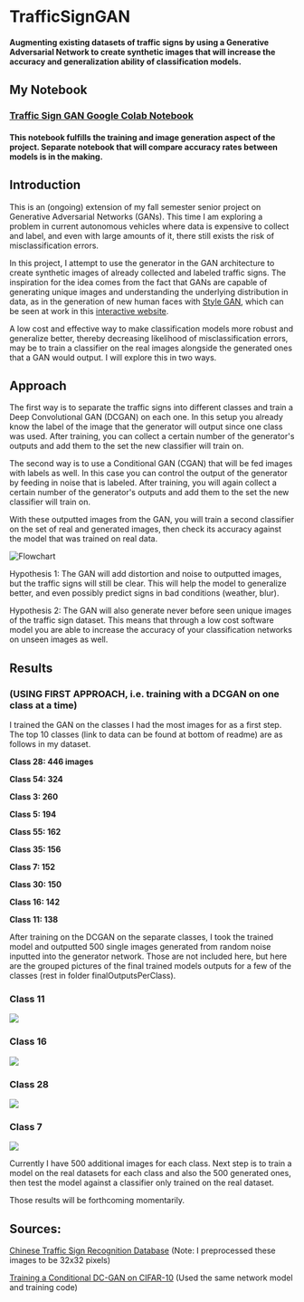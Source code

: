 # TrafficSignGAN

#### Augmenting existing datasets of traffic signs by using a Generative Adversarial Network to create synthetic images that will increase the accuracy and generalization ability of classification models.

## My Notebook
### [Traffic Sign GAN Google Colab Notebook](https://github.com/kah-ve/TrafficSignGAN/blob/master/TrafficSign-Conv2DGAN.ipynb) 
#### This notebook fulfills the training and image generation aspect of the project. Separate notebook that will compare accuracy rates between models is in the making.

## Introduction
This is an (ongoing) extension of my fall semester senior project on Generative Adversarial Networks (GANs). This time I am exploring a problem in current autonomous vehicles where data is expensive to collect and label, and even with large amounts of it, there still exists the risk of misclassification errors. 

In this project, I attempt to use the generator in the GAN architecture to create synthetic images of already collected and labeled traffic signs. The inspiration for the idea comes from the fact that GANs are capable of generating unique images and understanding the underlying distribution in data, as in the generation of new human faces with [Style GAN](https://arxiv.org/abs/1812.04948), which can be seen at work in this [interactive website](https://thispersondoesnotexist.com/). 

A low cost and effective way to make classification models more robust and generalize better, thereby decreasing likelihood of misclassification errors, may be to train a classifier on the real images alongside the generated ones that a GAN would output. I will explore this in two ways.

## Approach

The first way is to separate the traffic signs into different classes and train a Deep Convolutional GAN (DCGAN) on each one. In this setup you already know the label of the image that the generator will output since one class was used. After training, you can collect a certain number of the generator's outputs and add them to the set the new classifier will train on.

The second way is to use a Conditional GAN (CGAN) that will be fed images with labels as well. In this case you can control the output of the generator by feeding in noise that is labeled. After training, you will again collect a certain number of the generator's outputs and add them to the set the new classifier will train on.

With these outputted images from the GAN, you will train a second classifier on the set of real and generated images, then check its accuracy against the model that was trained on real data.

![Flowchart](https://github.com/kah-ve/TrafficSignGAN/blob/master/project_flowchart.png) 

Hypothesis 1: The GAN will add distortion and noise to outputted images, but the traffic signs will still be clear. This will help the model to generalize better, and even possibly predict signs in bad conditions (weather, blur). 

Hypothesis 2: The GAN will also generate never before seen unique images of the traffic sign dataset. This means that through a low cost software model you are able to increase the accuracy of your classification networks on unseen images as well.

## Results 
### (USING FIRST APPROACH, i.e. training with a DCGAN on one class at a time)

I trained the GAN on the classes I had the most images for as a first step. The top 10 classes (link to data can be found at bottom of readme) are as follows in my dataset.

**Class 28: 446 images**

**Class 54: 324**

**Class 3: 260**

**Class 5: 194**

**Class 55: 162**

**Class 35: 156**

**Class 7: 152**

**Class 30: 150**

**Class 16: 142**

**Class 11: 138**

After training on the DCGAN on the separate classes, I took the trained model and outputted 500 single images generated from random noise inputted into the generator network. Those are not included here, but here are the grouped pictures of the final trained models outputs for a few of the classes (rest in folder finalOutputsPerClass).

### Class 11
![](https://github.com/kah-ve/TrafficSignGAN/blob/master/finalOutputsPerClass/class_11.png)

### Class 16
![](https://github.com/kah-ve/TrafficSignGAN/blob/master/finalOutputsPerClass/class_16.png)

### Class 28
![](https://github.com/kah-ve/TrafficSignGAN/blob/master/finalOutputsPerClass/class_28.png)

### Class 7
![](https://github.com/kah-ve/TrafficSignGAN/blob/master/finalOutputsPerClass/class_7.png)

Currently I have 500 additional images for each class. Next step is to train a model on the real datasets for each class and also the 500 generated ones, then test the model against a classifier only trained on the real dataset.

Those results will be forthcoming momentarily.

## Sources: 

[Chinese Traffic Sign Recognition Database](http://www.nlpr.ia.ac.cn/pal/trafficdata/recognition.html) (Note:  I preprocessed these images to be 32x32 pixels)

[Training a Conditional DC-GAN on CIFAR-10](https://medium.com/@utk.is.here/training-a-conditional-dc-gan-on-cifar-10-fce88395d610) (Used the same network model and training code)
